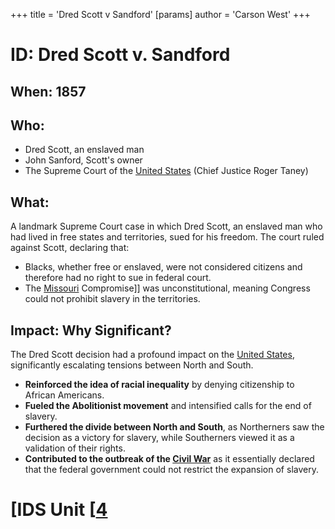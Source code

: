+++
 title = 'Dred Scott v Sandford'
[params]
	author = 'Carson West'
+++
# ID: Dred Scott v. Sandford 

## When:  1857

## Who: 
* Dred Scott, an enslaved man
* John Sanford, Scott's owner 
* The Supreme Court of the [United States](./../united-states/) (Chief Justice Roger Taney)

## What:
A landmark Supreme Court case in which Dred Scott, an enslaved man who had lived in free states and territories, sued for his freedom. The court ruled against Scott, declaring that:
*  Blacks, whether free or enslaved, were not considered citizens and therefore had no right to sue in federal court.
* The [Missouri](./../missouri/) Compromise]] was unconstitutional, meaning Congress could not prohibit slavery in the territories.

## Impact: Why Significant?
The Dred Scott decision had a profound impact on the [United States](./../united-states/), significantly escalating tensions between North and South. 
* **Reinforced the idea of racial inequality** by denying citizenship to African Americans.
* **Fueled the Abolitionist movement** and intensified calls for the end of slavery.
* **Furthered the divide between North and South**, as Northerners saw the decision as a victory for slavery, while Southerners viewed it as a validation of their rights.
* **Contributed to the outbreak of the [Civil War](./../civil-war/)** as it essentially declared that the federal government could not restrict the expansion of slavery.

# [IDS Unit [[4](./../ids-unit-[[4/)